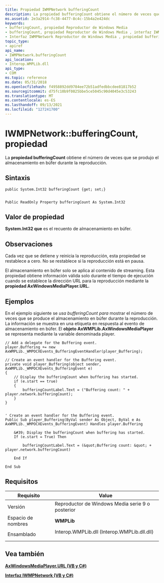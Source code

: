 ```yaml
---
title: Propiedad IWMPNetwork bufferingCount
description: La propiedad bufferingCount obtiene el número de veces que se produjo el almacenamiento en búfer durante la reproducción.
ms.assetid: 2e3a2914-fc38-4477-8c4c-15b4a2e424dc
keywords:
- bufferingCount, propiedad Reproductor de Windows Media
- bufferingCount, propiedad Reproductor de Windows Media , interfaz IWMPNetwork
- Interfaz IWMPNetwork Reproductor de Windows Media , propiedad bufferingCount
topic_type:
- apiref
api_name:
- IWMPNetwork.bufferingCount
api_location:
- Interop.WMPLib.dll
api_type:
- COM
ms.topic: reference
ms.date: 05/31/2018
ms.openlocfilehash: f4958892dd9784ee72b51adfedbbcdee81817b52
ms.sourcegitcommit: d75fc10b9f0825bbe5ce5045c90d4045e3c53243
ms.translationtype: MT
ms.contentlocale: es-ES
ms.lasthandoff: 09/13/2021
ms.locfileid: "127241700"
---
```

# <a name="iwmpnetworkbufferingcount-property"></a>IWMPNetwork::bufferingCount, propiedad

La **propiedad bufferingCount** obtiene el número de veces que se produjo el almacenamiento en búfer durante la reproducción.

## <a name="syntax"></a>Sintaxis


```CSharp
public System.Int32 bufferingCount {get; set;}
```


```VB

Public ReadOnly Property bufferingCount As System.Int32
```





## <a name="property-value"></a>Valor de propiedad

**System.Int32 que** es el recuento de almacenamiento en búfer.

## <a name="remarks"></a>Observaciones

Cada vez que se detiene y reinicia la reproducción, esta propiedad se restablece a cero. No se restablece si la reproducción está en pausa.

El almacenamiento en búfer solo se aplica al contenido de streaming. Esta propiedad obtiene información válida solo durante el tiempo de ejecución cuando se establece la dirección URL para la reproducción mediante la **propiedad AxWindowsMediaPlayer.URL.**

## <a name="examples"></a>Ejemplos

En el ejemplo siguiente se *usa bufferingCount para* mostrar el número de veces que se produce el almacenamiento en búfer durante la reproducción. La información se muestra en una etiqueta en respuesta al evento de almacenamiento en búfer. El **objeto AxWMPLib.AxWindowsMediaPlayer** se representa mediante la variable denominada player.


```CSharp
// Add a delegate for the Buffering event.
player.Buffering += new AxWMPLib._WMPOCXEvents_BufferingEventHandler(player_Buffering);

// Create an event handler for the Buffering event.
private void player_Buffering(object sender, AxWMPLib._WMPOCXEvents_BufferingEvent e)
{
    // Display the bufferingCount when buffering has started.
    if (e.start == true)
    {
        bufferingCountLabel.Text = ("Buffering count: " + player.network.bufferingCount);
    }  
}
```


```VB

' Create an event handler for the Buffering event.
Public Sub player_Buffering(ByVal sender As Object, ByVal e As AxWMPLib._WMPOCXEvents_BufferingEvent) Handles player.Buffering

    &#39; Display the bufferingCount when buffering has started.
    If (e.start = True) Then

        bufferingCountLabel.Text = (&quot;Buffering count: &quot; + player.network.bufferingCount)

    End If

End Sub
```





## <a name="requirements"></a>Requisitos



| Requisito | Value |
|----------------------|------------------------------------------------------------------------------------------------------------------------|
| Versión<br/>   | Reproductor de Windows Media serie 9 o posterior<br/>                                                                      |
| Espacio de nombres<br/> | **WMPLib**<br/>                                                                                                  |
| Ensamblado<br/>  | <dl> <dt>Interop.WMPLib.dll (Interop.WMPLib.dll.dll)</dt> </dl> |



## <a name="see-also"></a>Vea también

<dl> <dt>

[**AxWindowsMediaPlayer.URL (VB y C#)**](axwmplib-axwindowsmediaplayer-url--vb-and-c.md)
</dt> <dt>

[**Interfaz IWMPNetwork (VB y C#)**](iwmpnetwork--vb-and-c.md)
</dt> </dl>

 

 





